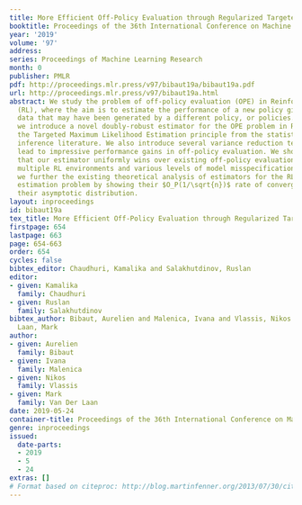 ```yaml
---
title: More Efficient Off-Policy Evaluation through Regularized Targeted Learning
booktitle: Proceedings of the 36th International Conference on Machine Learning
year: '2019'
volume: '97'
address: 
series: Proceedings of Machine Learning Research
month: 0
publisher: PMLR
pdf: http://proceedings.mlr.press/v97/bibaut19a/bibaut19a.pdf
url: http://proceedings.mlr.press/v97/bibaut19a.html
abstract: We study the problem of off-policy evaluation (OPE) in Reinforcement Learning
  (RL), where the aim is to estimate the performance of a new policy given historical
  data that may have been generated by a different policy, or policies. In particular,
  we introduce a novel doubly-robust estimator for the OPE problem in RL, based on
  the Targeted Maximum Likelihood Estimation principle from the statistical causal
  inference literature. We also introduce several variance reduction techniques that
  lead to impressive performance gains in off-policy evaluation. We show empirically
  that our estimator uniformly wins over existing off-policy evaluation methods across
  multiple RL environments and various levels of model misspecification. Finally,
  we further the existing theoretical analysis of estimators for the RL off-policy
  estimation problem by showing their $O_P(1/\sqrt{n})$ rate of convergence and characterizing
  their asymptotic distribution.
layout: inproceedings
id: bibaut19a
tex_title: More Efficient Off-Policy Evaluation through Regularized Targeted Learning
firstpage: 654
lastpage: 663
page: 654-663
order: 654
cycles: false
bibtex_editor: Chaudhuri, Kamalika and Salakhutdinov, Ruslan
editor:
- given: Kamalika
  family: Chaudhuri
- given: Ruslan
  family: Salakhutdinov
bibtex_author: Bibaut, Aurelien and Malenica, Ivana and Vlassis, Nikos and Van Der
  Laan, Mark
author:
- given: Aurelien
  family: Bibaut
- given: Ivana
  family: Malenica
- given: Nikos
  family: Vlassis
- given: Mark
  family: Van Der Laan
date: 2019-05-24
container-title: Proceedings of the 36th International Conference on Machine Learning
genre: inproceedings
issued:
  date-parts:
  - 2019
  - 5
  - 24
extras: []
# Format based on citeproc: http://blog.martinfenner.org/2013/07/30/citeproc-yaml-for-bibliographies/
---
```

